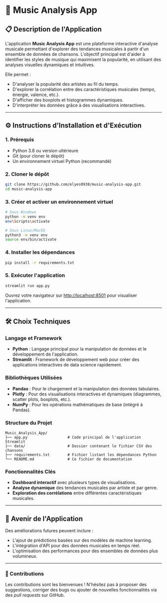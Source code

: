 # 🎵 Music Analysis App

## 📋 Description de l'Application
L'application **Music Analysis App** est une plateforme interactive d'analyse musicale permettant d'explorer des tendances musicales à partir d'un ensemble de données de chansons. L'objectif principal est d'aider à identifier les styles de musique qui maximisent la popularité, en utilisant des analyses visuelles dynamiques et intuitives.

Elle permet :
- D'analyser la popularité des artistes au fil du temps.
- D'explorer la corrélation entre des caractéristiques musicales (tempo, énergie, valence, etc.).
- D'afficher des boxplots et histogrammes dynamiques.
- D'interpréter les données grâce à des visualisations interactives.

---

## ⚙️ Instructions d'Installation et d'Exécution

### 1. Prérequis
- Python 3.8 ou version ultérieure
- Git (pour cloner le dépôt)
- Un environnement virtuel Python (recommandé)

### 2. Cloner le dépôt
```bash
git clone https://github.com/elyes0938/music-analysis-app.git
cd music-analysis-app
```

### 3. Créer et activer un environnement virtuel
```bash
# Sous Windows
python -m venv env
env\Scripts\activate

# Sous Linux/MacOS
python3 -m venv env
source env/bin/activate
```

### 4. Installer les dépendances
```bash
pip install -r requirements.txt
```

### 5. Exécuter l'application
```bash
streamlit run app.py
```

Ouvrez votre navigateur sur [http://localhost:8501](http://localhost:8501) pour visualiser l'application.

---

## 🛠️ Choix Techniques

### Langage et Framework
- **Python** : Langage principal pour la manipulation de données et le développement de l'application.
- **Streamlit** : Framework de développement web pour créer des applications interactives de data science rapidement.

### Bibliothèques Utilisées
- **Pandas** : Pour le chargement et la manipulation des données tabulaires.
- **Plotly** : Pour des visualisations interactives et dynamiques (diagrammes, scatter plots, boxplots, etc.).
- **NumPy** : Pour les opérations mathématiques de base (intégré à Pandas).

### Structure du Projet
```
Music_Analysis_App/
├── app.py                  # Code principal de l'application Streamlit
├── data/                   # Dossier contenant le fichier CSV des chansons
├── requirements.txt        # Fichier listant les dépendances Python
└── README.md               # Ce fichier de documentation
```

### Fonctionnalités Clés
- **Dashboard interactif** avec plusieurs types de visualisations.
- **Analyse dynamique** des tendances musicales par artiste et par genre.
- **Exploration des corrélations** entre différentes caractéristiques musicales.

---

## 🚀 Avenir de l'Application
Des améliorations futures peuvent inclure :
- L'ajout de prédictions basées sur des modèles de machine learning.
- L'intégration d'API pour des données musicales en temps réel.
- L'optimisation des performances pour des ensembles de données plus volumineux.

---

### 🤝 Contributions
Les contributions sont les bienvenues ! N'hésitez pas à proposer des suggestions, corriger des bugs ou ajouter de nouvelles fonctionnalités via des *pull requests* sur GitHub.

